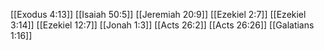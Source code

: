 [[Exodus 4:13]]
[[Isaiah 50:5]]
[[Jeremiah 20:9]]
[[Ezekiel 2:7]]
[[Ezekiel 3:14]]
[[Ezekiel 12:7]]
[[Jonah 1:3]]
[[Acts 26:2]]
[[Acts 26:26]]
[[Galatians 1:16]]
